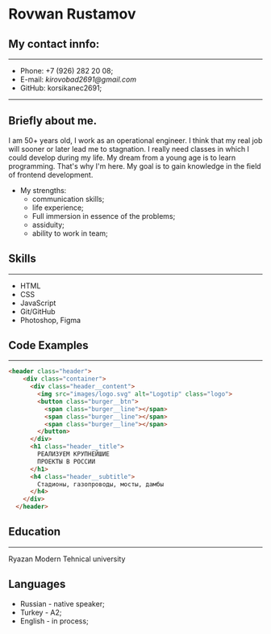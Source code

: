 
# __Rovwan Rustamov__

## My contact innfo:
------


* Phone: +7 (926) 282 20 08;
* E-mail:  _kirovobad2691@gmail.com_
* GitHub: korsikanec2691;

----
##   __Briefly about me\.__<br>
I am 50+ years old, I work as an operational engineer. I think that my real job will sooner or later lead me to stagnation. I really need classes in which I could develop during my life. My dream from a young age is to learn programming. That's why I'm here. My goal is to gain knowledge in the field of frontend development.
+ My strengths:
  + communication skills;
  + life experience;
  + Full immersion in essence of the problems;
  + assiduity;
  + ability to work in team;
## __Skills__
----
* HTML
* CSS
* JavaScript
* Git/GitHub
* Photoshop, Figma
## __Code Examples__
---
```HTML
<header class="header">
    <div class="container">
      <div class="header__content">
        <img src="images/logo.svg" alt="Logotip" class="logo">
        <button class="burger__btn">
          <span class="burger__line"></span>
          <span class="burger__line"></span>
          <span class="burger__line"></span>
        </button>
      </div>
      <h1 class="header__title">
        РЕАЛИЗУЕМ КРУПНЕЙШИЕ
        ПРОЕКТЫ В РОССИИ
      </h1>
      <h4 class="header__subtitle">
        Стадионы, газопроводы, мосты, дамбы
      </h4>
    </div>
  </header>
```
## __Education__
---
Ryazan Modern Tehnical university
## __Languages__
+ Russian - native speaker;
+ Turkey - A2;
+ English - in process;

